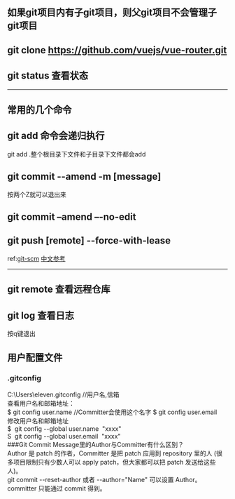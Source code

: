 ## 如果git项目内有子git项目，则父git项目不会管理子git项目


## git clone https://github.com/vuejs/vue-router.git  
## git status 查看状态

***
##  常用的几个命令
## git add 命令会递归执行
git add .整个根目录下文件和子目录下文件都会add
## git commit --amend -m [message]
按两个Z就可以退出来
## git commit –amend –-no-edit
## git push [remote] --force-with-lease
ref:<a href="https://git-scm.com/docs/git-push">git-scm</a>
[中文参考](https://blog.csdn.net/wpwalter/article/details/80371264)
***

## git remote 查看远程仓库
## git log 查看日志
按q键退出

## 用户配置文件
### .gitconfig  
C:\Users\eleven\.gitconfig   //用户名,信箱    
查看用户名和邮箱地址：  
$ git config user.name     //Committer会使用这个名字
$ git config user.email  
修改用户名和邮箱地址  
$  git config --global user.name  "xxxx"  
S  git config --global user.email  "xxxx"  
###Git Commit Message里的Author与Committer有什么区别？  
Author 是 patch 的作者，Committer 是把 patch 应用到 repository 里的人 (很多项目限制只有少数人可以 apply patch，但大家都可以把 patch 发送给这些人)。  
git commit --reset-author 或者 --author="Name" 可以设置 Author。committer 只能通过 commit 得到。    

